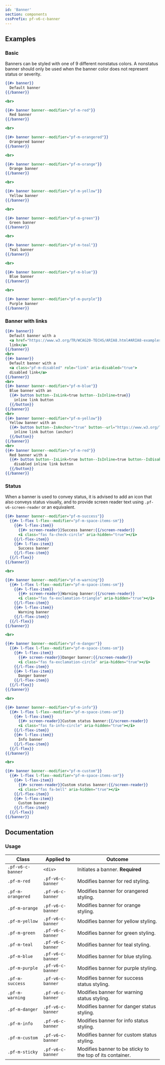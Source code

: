 ```yaml
---
id: 'Banner'
section: components
cssPrefix: pf-v6-c-banner
---
```


## Examples
### Basic
Banners can be styled with one of 9 different nonstatus colors. A nonstatus banner should only be used when the banner color does not represent status or severity.

```hbs
{{#> banner}}
  Default banner
{{/banner}}

<br>

{{#> banner banner--modifier="pf-m-red"}}
  Red banner
{{/banner}}

<br>

{{#> banner banner--modifier="pf-m-orangered"}}
  Orangered banner
{{/banner}}

<br>

{{#> banner banner--modifier="pf-m-orange"}}
  Orange banner
{{/banner}}

<br>

{{#> banner banner--modifier="pf-m-yellow"}}
  Yellow banner
{{/banner}}

<br>

{{#> banner banner--modifier="pf-m-green"}}
  Green banner
{{/banner}}

<br>

{{#> banner banner--modifier="pf-m-teal"}}
  Teal banner
{{/banner}}

<br>

{{#> banner banner--modifier="pf-m-blue"}}
  Blue banner
{{/banner}}

<br>

{{#> banner banner--modifier="pf-m-purple"}}
  Purple banner
{{/banner}}
```

### Banner with links

```hbs
{{#> banner}}
  Default banner with a
  <a href="https://www.w3.org/TR/WCAG20-TECHS/ARIA8.html#ARIA8-examples">
  link</a>
{{/banner}}
<br>
{{#> banner}}
  Default banner with a
  <a class="pf-m-disabled" role="link" aria-disabled="true">
  disabled link</a>
{{/banner}}
<br>
{{#> banner banner--modifier="pf-m-blue"}}
  Blue banner with an
  {{#> button button--IsLink=true button--IsInline=true}}
    inline link button
  {{/button}}
{{/banner}}
<br>
{{#> banner banner--modifier="pf-m-yellow"}}
  Yellow banner with an
  {{#> button button--IsAnchor="true" button--url="https://www.w3.org/TR/WCAG20-TECHS/ARIA8.html#ARIA8-examples" button--IsInline=true button--IsLink=true}}
    inline link button (anchor)
  {{/button}}
{{/banner}}
<br>
{{#> banner banner--modifier="pf-m-red"}}
  Red banner with a
  {{#> button button--IsLink=true button--IsInline=true button--IsDisabled=true}}
    disabled inline link button
  {{/button}}
{{/banner}}
```

### Status
When a banner is used to convey status, it is advised to add an icon that also conveys status visually, and to provide screen reader text using ` .pf-v6-screen-reader ` or an equivalent.

```hbs
{{#> banner banner--modifier="pf-m-success"}}
  {{#> l-flex l-flex--modifier="pf-m-space-items-sm"}}
    {{#> l-flex-item}}
      {{#> screen-reader}}Success banner:{{/screen-reader}}
      <i class="fas fa-check-circle" aria-hidden="true"></i>
    {{/l-flex-item}}
    {{#> l-flex-item}}
      Success banner
    {{/l-flex-item}}
  {{/l-flex}}
{{/banner}}

<br>

{{#> banner banner--modifier="pf-m-warning"}}
  {{#> l-flex l-flex--modifier="pf-m-space-items-sm"}}
    {{#> l-flex-item}}
      {{#> screen-reader}}Warning banner:{{/screen-reader}}
      <i class="fas fa-exclamation-triangle" aria-hidden="true"></i>
    {{/l-flex-item}}
    {{#> l-flex-item}}
      Warning banner
    {{/l-flex-item}}
  {{/l-flex}}
{{/banner}}

<br>

{{#> banner banner--modifier="pf-m-danger"}}
  {{#> l-flex l-flex--modifier="pf-m-space-items-sm"}}
    {{#> l-flex-item}}
      {{#> screen-reader}}Danger banner:{{/screen-reader}}
      <i class="fas fa-exclamation-circle" aria-hidden="true"></i>
    {{/l-flex-item}}
    {{#> l-flex-item}}
      Danger banner
    {{/l-flex-item}}
  {{/l-flex}}
{{/banner}}

<br>

{{#> banner banner--modifier="pf-m-info"}}
  {{#> l-flex l-flex--modifier="pf-m-space-items-sm"}}
    {{#> l-flex-item}}
      {{#> screen-reader}}Custom status banner:{{/screen-reader}}
      <i class="fas fa-info-circle" aria-hidden="true"></i>
    {{/l-flex-item}}
    {{#> l-flex-item}}
      Info banner
    {{/l-flex-item}}
  {{/l-flex}}
{{/banner}}

<br>

{{#> banner banner--modifier="pf-m-custom"}}
  {{#> l-flex l-flex--modifier="pf-m-space-items-sm"}}
    {{#> l-flex-item}}
      {{#> screen-reader}}Custom status banner:{{/screen-reader}}
      <i class="fas fa-bell" aria-hidden="true"></i>
    {{/l-flex-item}}
    {{#> l-flex-item}}
      Custom banner
    {{/l-flex-item}}
  {{/l-flex}}
{{/banner}}
```

## Documentation

### Usage
| Class | Applied to | Outcome |
| -- | -- | -- |
| `.pf-v6-c-banner` | `<div>` |  Initiates a banner. **Required** |
| `.pf-m-red` | `.pf-v6-c-banner` |  Modifies banner for red styling. |
| `.pf-m-orangered` | `.pf-v6-c-banner` |  Modifies banner for orangered styling. |
| `.pf-m-orange` | `.pf-v6-c-banner` |  Modifies banner for orange styling. |
| `.pf-m-yellow` | `.pf-v6-c-banner` |  Modifies banner for yellow styling. |
| `.pf-m-green` | `.pf-v6-c-banner` |  Modifies banner for green styling. |
| `.pf-m-teal` | `.pf-v6-c-banner` |  Modifies banner for teal styling. |
| `.pf-m-blue` | `.pf-v6-c-banner` |  Modifies banner for blue styling. |
| `.pf-m-purple` | `.pf-v6-c-banner` |  Modifies banner for purple styling. |
| `.pf-m-success` | `.pf-v6-c-banner` |  Modifies banner for success status styling. |
| `.pf-m-warning` | `.pf-v6-c-banner` |  Modifies banner for warning status styling. |
| `.pf-m-danger` | `.pf-v6-c-banner` |  Modifies banner for danger status styling. |
| `.pf-m-info` | `.pf-v6-c-banner` |  Modifies banner for info status styling. |
| `.pf-m-custom` | `.pf-v6-c-banner` |  Modifies banner for custom status styling. |
| `.pf-m-sticky` | `.pf-v6-c-banner` |  Modifies banner to be sticky to the top of its container. |
